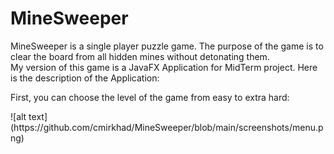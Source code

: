 # MineSweeper
MineSweeper is a single player puzzle game. The purpose of the game is to clear the board from all hidden mines without detonating them.
<br>
My version of this game is a JavaFX Application for MidTerm project. 
Here is the description of the Application:
<br>
<p>   First, you can choose the level of the game from easy to extra hard:</p>
![alt text](https://github.com/cmirkhad/MineSweeper/blob/main/screenshots/menu.png)
